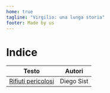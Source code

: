 ```yaml
---
home: true
tagline: "Virgilio: una lunga storia"
footer: Made by us
---
```

# Indice

| Testo                                         | Autori                                                     |
|-----------------------------------------------|------------------------------------------------------------|
| [Rifiuti pericolosi](rifiuti.md)              | Diego Sist                                                 |
